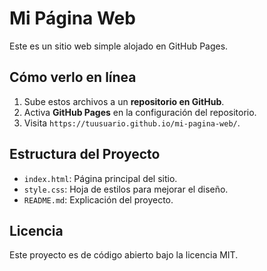 # Mi Página Web

Este es un sitio web simple alojado en GitHub Pages.

## Cómo verlo en línea

1. Sube estos archivos a un **repositorio en GitHub**.
2. Activa **GitHub Pages** en la configuración del repositorio.
3. Visita `https://tuusuario.github.io/mi-pagina-web/`.

## Estructura del Proyecto

- `index.html`: Página principal del sitio.
- `style.css`: Hoja de estilos para mejorar el diseño.
- `README.md`: Explicación del proyecto.

## Licencia

Este proyecto es de código abierto bajo la licencia MIT.
